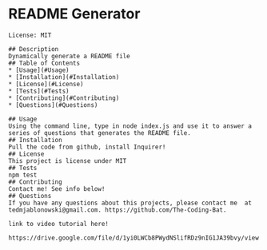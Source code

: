 # README Generator
    License: MIT
    
    ## Description 
    Dynamically generate a README file
    ## Table of Contents
    * [Usage](#Usage)
    * [Installation](#Installation)
    * [License](#License)
    * [Tests](#Tests)
    * [Contributing](#Contributing)
    * [Questions](#Questions)
    
    ## Usage 
    Using the command line, type in node index.js and use it to answer a series of questions that generates the README file.
    ## Installation 
    Pull the code from github, install Inquirer!
    ## License 
    This project is license under MIT
    ## Tests
    npm test
    ## Contributing 
    Contact me! See info below!
    ## Questions
    If you have any questions about this projects, please contact me  at tedmjablonowski@gmail.com. https://github.com/The-Coding-Bat.

    link to video tutorial here!

    https://drive.google.com/file/d/1yi0LWCb8PWydNSlifRDz9nIG1JA39bvy/view
  